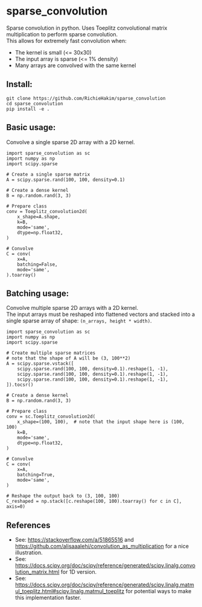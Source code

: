 # sparse_convolution
Sparse convolution in python.
Uses Toeplitz convolutional matrix multiplication to perform sparse convolution. \
This allows for extremely fast convolution when: 
- The kernel is small (<= 30x30)
- The input array is sparse (<= 1% density)
- Many arrays are convolved with the same kernel

## Install: 
`git clone https://github.com/RichieHakim/sparse_convolution` \
`cd sparse_convolution` \
`pip install -e .` 


## Basic usage: 
Convolve a single sparse 2D array with a 2D kernel.
```
import sparse_convolution as sc
import numpy as np
import scipy.sparse

# Create a single sparse matrix
A = scipy.sparse.rand(100, 100, density=0.1)

# Create a dense kernel
B = np.random.rand(3, 3)

# Prepare class
conv = Toeplitz_convolution2d(
    x_shape=A.shape,
    k=B,
    mode='same',
    dtype=np.float32,
)

# Convolve
C = conv(
    x=A,
    batching=False,
    mode='same',
).toarray()
```


## Batching usage: 
Convolve multiple sparse 2D arrays with a 2D kernel. \
The input arrays must be reshaped into flattened vectors and stacked into a single sparse array of shape: `(n_arrays, height * width)`. 
```
import sparse_convolution as sc
import numpy as np
import scipy.sparse

# Create multiple sparse matrices
# note that the shape of A will be (3, 100**2)
A = scipy.sparse.vstack([
    scipy.sparse.rand(100, 100, density=0.1).reshape(1, -1),
    scipy.sparse.rand(100, 100, density=0.1).reshape(1, -1),
    scipy.sparse.rand(100, 100, density=0.1).reshape(1, -1),
]).tocsr()

# Create a dense kernel
B = np.random.rand(3, 3)

# Prepare class
conv = sc.Toeplitz_convolution2d(
    x_shape=(100, 100),  # note that the input shape here is (100, 100)
    k=B,
    mode='same',
    dtype=np.float32,
)

# Convolve
C = conv(
    x=A,
    batching=True,
    mode='same',
)

# Reshape the output back to (3, 100, 100)
C_reshaped = np.stack([c.reshape(100, 100).toarray() for c in C], axis=0)
```

## References
- See: https://stackoverflow.com/a/51865516 and https://github.com/alisaaalehi/convolution_as_multiplication
    for a nice illustration.
- See: https://docs.scipy.org/doc/scipy/reference/generated/scipy.linalg.convolution_matrix.html 
    for 1D version.
- See: https://docs.scipy.org/doc/scipy/reference/generated/scipy.linalg.matmul_toeplitz.html#scipy.linalg.matmul_toeplitz 
    for potential ways to make this implementation faster.

